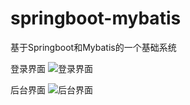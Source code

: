 # springboot-mybatis
基于Springboot和Mybatis的一个基础系统


登录界面
![登录界面](https://github.com/user-attachments/assets/8f1b89fc-8eb5-4f86-b558-ba2542edcd8c)



后台界面
![后台界面](https://github.com/user-attachments/assets/bd07bade-7726-43bc-a630-783ed550b7e1)

